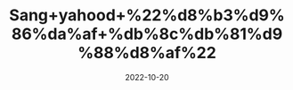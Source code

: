 ---
title: 'Sang+yahood+%22%d8%b3%d9%86%da%af+%db%8c%db%81%d9%88%d8%af%22'
date: '2022-10-20' 
metatag: '' 
inventory: '0' 
draft: false 
# meta description 
shortDescripton: 'Jews+Stone+%22+It+cures+kidney+or+urethral+stones%2c+urinary+discomfort+and+burning+sensation.+'
description: 'Stone+%d8%af%da%be%d8%a7%d8%aa'
longdescription: ''
featured: True
# product Price
price: '50.0'
# Product Short Description
shortDescription: 'Jews+Stone+%22+It+cures+kidney+or+urethral+stones%2c+urinary+discomfort+and+burning+sensation.+'
productID: '9B1997EA-ED23-ED11-9968-005056B3A416'
type: 'products'
category: 'Stone+%d8%af%da%be%d8%a7%d8%aa' 
thumnailproduct: 'https://eraconnect.blob.core.windows.net/product-images/aminsaddiquidawakhana/9B1997EA-ED23-ED11-9968-005056B3A416.webp' 
images:
  - image: 'https://eraconnect.blob.core.windows.net/product-images/aminsaddiquidawakhana/9B1997EA-ED23-ED11-9968-005056B3A416.webp'  
Variants:
---